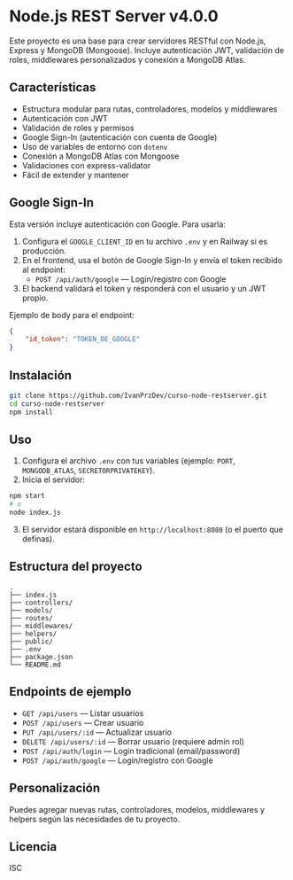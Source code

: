 

# Node.js REST Server v4.0.0

Este proyecto es una base para crear servidores RESTful con Node.js, Express y MongoDB (Mongoose). Incluye autenticación JWT, validación de roles, middlewares personalizados y conexión a MongoDB Atlas.



## Características

- Estructura modular para rutas, controladores, modelos y middlewares
- Autenticación con JWT
- Validación de roles y permisos
- Google Sign-In (autenticación con cuenta de Google)
- Uso de variables de entorno con `dotenv`
- Conexión a MongoDB Atlas con Mongoose
- Validaciones con express-validator
- Fácil de extender y mantener
## Google Sign-In

Esta versión incluye autenticación con Google. Para usarla:

1. Configura el `GOOGLE_CLIENT_ID` en tu archivo `.env` y en Railway si es producción.
2. En el frontend, usa el botón de Google Sign-In y envía el token recibido al endpoint:
	 - `POST /api/auth/google` — Login/registro con Google
3. El backend validará el token y responderá con el usuario y un JWT propio.

Ejemplo de body para el endpoint:
```json
{
	"id_token": "TOKEN_DE_GOOGLE"
}
```


## Instalación

```bash
git clone https://github.com/IvanPrzDev/curso-node-restserver.git
cd curso-node-restserver
npm install
```


## Uso

1. Configura el archivo `.env` con tus variables (ejemplo: `PORT`, `MONGODB_ATLAS`, `SECRETORPRIVATEKEY`).
2. Inicia el servidor:

```bash
npm start
# o
node index.js
```

3. El servidor estará disponible en `http://localhost:8080` (o el puerto que definas).


## Estructura del proyecto

```
.
├── index.js
├── controllers/
├── models/
├── routes/
├── middlewares/
├── helpers/
├── public/
├── .env
├── package.json
└── README.md
```



## Endpoints de ejemplo

- `GET /api/users` — Listar usuarios
- `POST /api/users` — Crear usuario
- `PUT /api/users/:id` — Actualizar usuario
- `DELETE /api/users/:id` — Borrar usuario (requiere admin rol)
- `POST /api/auth/login` — Login tradicional (email/password)
- `POST /api/auth/google` — Login/registro con Google


## Personalización

Puedes agregar nuevas rutas, controladores, modelos, middlewares y helpers según las necesidades de tu proyecto.


## Licencia

ISC
